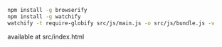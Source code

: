 ```bash
npm install -g browserify
npm install -g watchify
watchify -t require-globify src/js/main.js -o src/js/bundle.js -v
```

available at src/index.html
